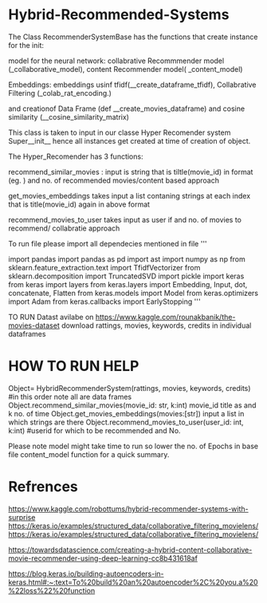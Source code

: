 # Hybrid-Recommended-Systems


 The Class RecommenderSystemBase has the functions that create instance for the init:
 
 model for the neural network: collabrative Recommmender model (_collaborative_model), content Recommender model( _content_model)
 
 Embeddings: embeddings usinf tfidf(__create_dataframe_tfidf), Collabrative Filtering (_colab_rat_encoding.) 
 
 and creationof Data Frame (def __create_movies_dataframe) and cosine similarity (__cosine_similarity_matrix)
 
 
 This class is taken to input in our classe Hyper Recomender system Super__init__ hence all instances get created at time of creation of object.
 
 The Hyper_Recomender
 has 3 functions:
 
 recommend_similar_movies : input is string that is tiltle(movie_id) in format (eg. ) and no. of recommended movies/content based approach 
 
 get_movies_embeddings  takes input a list contaning strings at each index that is title(movie_id) again in above format 
 
 recommend_movies_to_user  takes input as user if and no. of movies to recommend/ collabratie approach
 
 
 To run file please import all dependecies mentioned in file 
 '''
 
import pandas
import pandas as pd
import ast
import numpy as np
from sklearn.feature_extraction.text import TfidfVectorizer
from sklearn.decomposition import TruncatedSVD
import pickle
import keras
from keras import layers
from keras.layers import Embedding, Input, dot, concatenate, Flatten
from keras.models import Model
from keras.optimizers import Adam
from keras.callbacks import EarlyStopping
'''


TO RUN
Datast avilabe on https://www.kaggle.com/rounakbanik/the-movies-dataset
download rattings, movies, keywords, credits in individual dataframes

# HOW TO RUN HELP
Object= HybridRecommenderSystem(rattings, movies, keywords, credits) 
#in this order note all are data frames
Object.recommend_similar_movies(movie_id: str, k:int)
movie_id title as   and k no. of time 
Object.get_movies_embeddings(movies:[str])
input a list in which strings are there
Object.recommend_movies_to_user(user_id: int, k:int)
#userid for which to be recommended and No.


Please note model might take time to run so lower the no. of Epochs in base file content_model function for a quick summary. 

# Refrences
https://www.kaggle.com/robottums/hybrid-recommender-systems-with-surprise
https://keras.io/examples/structured_data/collaborative_filtering_movielens/
https://keras.io/examples/structured_data/collaborative_filtering_movielens/

https://towardsdatascience.com/creating-a-hybrid-content-collaborative-movie-recommender-using-deep-learning-cc8b431618af

https://blog.keras.io/building-autoencoders-in-keras.html#:~:text=To%20build%20an%20autoencoder%2C%20you,a%20%22loss%22%20function



 
 
 
 
 
